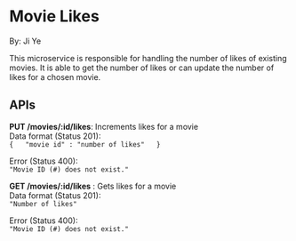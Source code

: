 #  Movie Likes

By: Ji Ye

This microservice is responsible for handling the number of likes of existing movies. It is able to get the number of likes or can update the number of likes for a chosen movie.
## APIs
**PUT /movies/:id/likes**: Increments likes for a movie  
Data format (Status 201):  
`{  
	"movie id" : "number of likes"  
}`

Error (Status 400):  
`"Movie ID (#) does not exist."`

**GET /movies/:id/likes**  : Gets likes for a movie  
Data format (Status 201):  
`"Number of likes"  `

Error  (Status 400):  
`"Movie ID (#) does not exist."`
